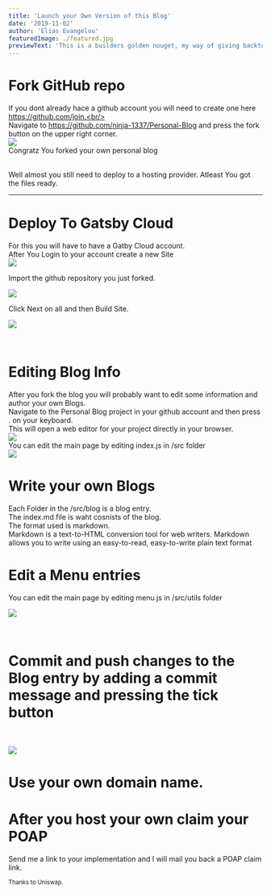 ```yaml
---
title: 'Launch your Own Version of this Blog'
date: '2019-11-02'
author: 'Elias Evangelou'
featuredImage: ./featured.jpg
previewText: 'This is a builders golden nouget, my way of giving backto the community'
---
```


# Fork GitHub repo

If you dont already hace a github account you will need to create one here https://github.com/join.<br/><br/>
Navigate to https://github.com/ninja-1337/Personal-Blog and press the fork button on the upper right corner.<br/>
![](open.jpg)
<br/>
Congratz You forked your own personal blog

<br/>
Well almost you still need to deploy to a hosting provider.
Atleast You got the files ready.
<br/>

---
# Deploy To Gatsby Cloud
For this you will have to have a Gatby Cloud account.<br/>
After You Login to your account create a new Site<br/>
![](Gatsbynewsite.jpg)
<br/>

Import the github repository you just forked.<br/>

![](import.jpg)

Click Next on all and then Build Site.<br/>

![](Config.jpg)

<br/>

# Editing Blog Info 

After you fork the blog you will probably want to edit some information and author your own Blogs.<br/>
Navigate to the Personal Blog project in your github account and then press . on your keyboard.<br/>
This will open a web editor for your project directly in your browser.<br/>
![](gitide.jpg)
<br/>
You can edit the main page by editing index.js in /src folder
<br/>
![](editmainpage.jpg)

# Write your own Blogs
Each Folder in the /src/blog is a blog entry.<br/>
The index.md file is waht cosnists of the blog.<br/>
The format used is markdown.<br/>
Markdown is a text-to-HTML conversion tool for web writers. Markdown allows you to write using an easy-to-read, easy-to-write plain text format<br/>
# Edit a Menu entries

You can edit the main page by editing menu.js in /src/utils folder
<br/> 

![](editmenu.jpg)

<br/>

# Commit and push changes to the Blog entry by adding a commit message and pressing the tick button

<br/>

![](commit.jpg)

# Use your own domain name.

# After you host your own claim your POAP

Send me a link to your implementation and I will mail you back a POAP claim link.




<small>Thanks to Uniswap.</small>
